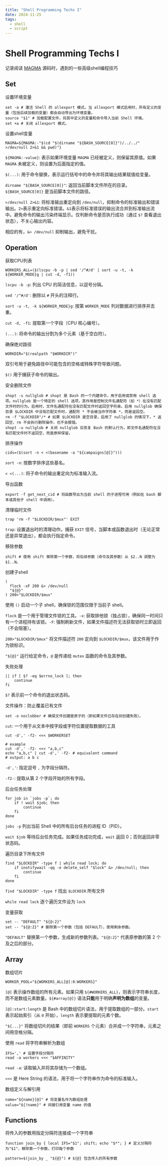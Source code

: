 ```yaml
---
title: "Shell Programming Techs I"
date: 2024-11-25
tags:
  - shell
  - script
---
```


# Shell Programming Techs I

记录阅读 [MAGMA](https://github.com/HexHive/magma) 源码时，遇到的一些高级shell编程技巧

## Set

设置环境变量

```shell
set -a # 激活 Shell 的 allexport 模式。当 allexport 模式启用时，所有定义的变量（包括后续加载的变量）都会自动导出为环境变量。
source "$1" # 加载配置文件，将其中定义的变量和命令导入当前 Shell 环境。
set +a # 关闭 allexport 模式。
```



设置shell变量

```shell
MAGMA=${MAGMA:-"$(cd "$(dirname "${BASH_SOURCE[0]}")/../../" >/dev/null 2>&1 && pwd)"}
```

`${MAGMA:-value}`: 表示如果环境变量 `MAGMA` 已经被定义，则保留其原值。如果 `MAGMA` 未被定义，则设置为后面指定的值。

`$(...)`: 用于命令替换，表示运行括号中的命令并将其输出结果赋值给变量。

`dirname "${BASH_SOURCE[0]}"`: 返回当前脚本文件所在的目录。`${BASH_SOURCE[0]}` 是当前脚本文件的路径。

`>/dev/null 2>&1`: 将标准输出重定向到 `/dev/null`，抑制命令的标准输出和错误输出。`2>`表示重定向标准错误。`&1`表示将标准错误的输出流合并到标准输出流中。避免命令的输出污染终端显示。仅判断命令是否执行成功（通过 `$?` 查看退出状态），不关心输出内容。

相应的有，`&> /dev/null` 抑制输出，避免干扰。



## Operation

获取CPU列表

```shell
WORKERS_ALL=($(lscpu -b -p | sed '/^#/d' | sort -u -t, -k ${WORKER_MODE}g | cut -d, -f1))
```

`lscpu -b -p`: 列出 CPU 的简洁信息，以逗号分隔。

`sed '/^#/d'`: 删除以 `#` 开头的注释行。

`sort -u -t, -k ${WORKER_MODE}g`: 按第 `WORKER_MODE` 列对数据进行排序并去重。

`cut -d, -f1`: 提取第一个字段（CPU 核心编号）。

`(...)`: 将命令的输出分割为多个元素（基于空白符）。



确保绝对路径

```shell
WORKDIR="$(realpath "$WORKDIR")"
```

双引号用于避免路径中可能包含的空格或特殊字符导致问题。

`$()` 用于捕获子命令的输出。



安全删除文件

```shell
shopt -s nullglob # shopt 是 Bash 的一个内建命令，用于启用或禁用 shell 选项。nullglob 是一个特定的 shell 选项，其作用是控制文件名通配符（如 *）在没有匹配文件时的行为。启用时，文件名通配符在没有匹配文件时返回空字符串。启用 nullglob 确保目录 $LOCKDIR 中没有匹配文件时，通配符 * 不会被当作字符串 *，而是返回空。
rm -f "$LOCKDIR"/* # 如果 $LOCKDIR 是空目录，启用了 nullglob 的情况下，* 返回空，rm 不会执行删除操作，也不会报错。
shopt -u nullglob # 关闭 nullglob 后恢复 Bash 的默认行为，即文件名通配符在没有匹配文件时不返回空，而是原样保留。
```



排序操作

```shell
cids=($(sort -n < <(basename -a "${campaigns[@]}")))
```

`sort -n`: 按数字排序这些基名。

`< <(...)`: 将子命令的输出重定向为标准输入流。



导出函数

```shell
export -f get_next_cid # 将函数导出为当前 shell 的子进程可用（例如在 bash 脚本或其他子 shell 中调用）。
```



清理临时文件

```shell
trap 'rm -f "$LOCKDIR/$mux"' EXIT
```

`trap`: 设置退出时的清理动作。捕获 `EXIT` 信号，当脚本或函数退出时（无论正常还是异常退出），都会执行指定命令。



移除参数

```shell
shift # 使用 shift 移除第一个参数，将后续参数（命令及其参数）从 $2..N 调整为 $1..N。
```



创建子shell

```shell
(
  flock -xF 200 &> /dev/null
  "${@}"
) 200>"$LOCKDIR/$mux"
```

使用 `()` 启动一个子 shell，确保锁的范围仅限于当前子 shell。

`flock` 是一个用于管理文件锁的工具。`-x`: 获取排他锁（独占锁），确保同一时间只有一个进程持有该锁。`-F`: 强制刷新文件，如果文件描述符无法获取锁时立即返回（不会阻塞）。

`200>"$LOCKDIR/$mux"` 将文件描述符 `200` 定向到 `$LOCKDIR/$mux`，该文件用于作为锁标识。

`"${@}"` 运行给定命令，`@` 是传递给 `mutex` 函数的命令及其参数。



失败处理

```shell
|| if [ $? -eq $errno_lock ]; then
    continue
fi
```

`$?` 表示前一个命令的退出状态码。



文件操作：防止覆盖已有文件

```shell
set -o noclobber # 确保文件创建是原子的（即如果文件已存在则创建失败）。
```



`cut`: 一个用于从文本中按字段或字符位置提取数据的工具

```shell
cut -d',' -f2- <<< $WORKERSET

# example
cut -d',' -f2- <<< "a,b,c"
echo "a,b,c" | cut -d',' -f2- # equivalent command
# output: a b c
```

`-d','`: 指定逗号 `,` 为字段分隔符。

`-f2-`: 提取从第 2 个字段开始的所有字段。



后台任务处理

```shell
for job in `jobs -p`; do
    if ! wait $job; then
        continue
    fi
done
```

`jobs -p` 列出当前 Shell 中的所有后台任务的进程 ID（PID）。

`wait $job` 等待后台任务完成。如果任务成功完成，`wait` 返回 0；否则返回非零状态码。



遍历目录下所有文件

```shell
find "$LOCKDIR" -type f | while read lock; do
    if inotifywait -qq -e delete_self "$lock" &> /dev/null; then
        continue
    fi
done
```

`find "$LOCKDIR" -type f` 找出 `$LOCKDIR` 所有文件

`while read lock` 逐个遍历文件设为 `lock`



变量获取

```shell
set -- "DEFAULT" "${@:2}"
set -- "${@:2}" # 删除第一个参数（包括 DEFAULT），使用剩余参数。
```

`"DEFAULT"` 替换第一个参数，生成新的参数列表。`"${@:2}"` 代表原参数的第 2 个及之后的部分。





## Array

数组切片

```shell
WORKER_POOL="${WORKERS_ALL[@]:0:WORKERS}"
```

`[@]` 表示操作数组的所有元素。如果只用 `${#WORKERS_ALL}`，则表示字符串长度，而不是数组元素数量。`${#array[@]}` 语法**只能**用于明确**声明为数组**的变量。

`[@]:start:length` 是 Bash 中的数组切片语法，用于提取数组的一部分。`start` 表示起始索引（从 `0` 开始），`length` 表示要提取的元素个数。

`"${...}"` 将数组切片的结果（即前 `WORKERS` 个元素）合并成一个字符串，元素之间用空格分隔。



使用 `read` 将字符串解析为数组

```shell
IFS=',' # 设置字段分隔符
read -a workers <<< "$AFFINITY"
```

`read -a`: 读取输入并将其存储为一个数组。

`<<<` 是 Here String 的语法，用于将一个字符串作为命令的标准输入。



数组定义与解引用

```shell
name="${name}[@]" # 将变量名作为数组处理
value="${!name}" # 间接引用变量 name 的值
```





## Functions

将传入的参数用指定分隔符连接成一个字符串

```shell
function join_by { local IFS="$1"; shift; echo "$*"; } # 定义分隔符为"$1"，移除第一个参数，打印每个参数

pattern=$(join_by _ "${@}") # ${@} 包含传入的所有参数
```









